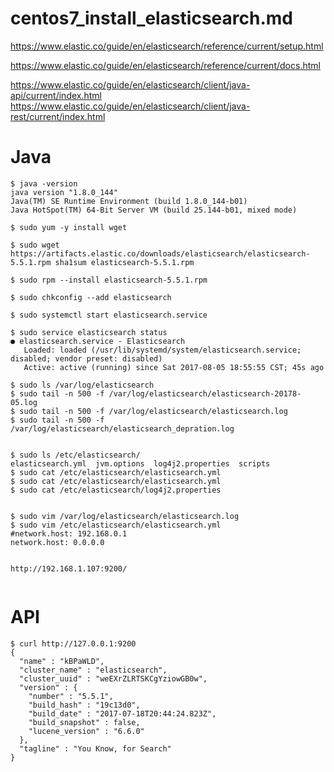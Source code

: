 
# centos7_install_elasticsearch.md  

https://www.elastic.co/guide/en/elasticsearch/reference/current/setup.html  

https://www.elastic.co/guide/en/elasticsearch/reference/current/docs.html   

https://www.elastic.co/guide/en/elasticsearch/client/java-api/current/index.html  
https://www.elastic.co/guide/en/elasticsearch/client/java-rest/current/index.html  

# Java  

```  
$ java -version
java version "1.8.0_144"
Java(TM) SE Runtime Environment (build 1.8.0_144-b01)
Java HotSpot(TM) 64-Bit Server VM (build 25.144-b01, mixed mode)

$ sudo yum -y install wget

$ sudo wget https://artifacts.elastic.co/downloads/elasticsearch/elasticsearch-5.5.1.rpm sha1sum elasticsearch-5.5.1.rpm

$ sudo rpm --install elasticsearch-5.5.1.rpm

$ sudo chkconfig --add elasticsearch

$ sudo systemctl start elasticsearch.service

$ sudo service elasticsearch status
● elasticsearch.service - Elasticsearch
   Loaded: loaded (/usr/lib/systemd/system/elasticsearch.service; disabled; vendor preset: disabled)
   Active: active (running) since Sat 2017-08-05 18:55:55 CST; 45s ago
   
$ sudo ls /var/log/elasticsearch
$ sudo tail -n 500 -f /var/log/elasticsearch/elasticsearch-20178-05.log
$ sudo tail -n 500 -f /var/log/elasticsearch/elasticsearch.log
$ sudo tail -n 500 -f /var/log/elasticsearch/elasticsearch_depration.log


$ sudo ls /etc/elasticsearch/
elasticsearch.yml  jvm.options  log4j2.properties  scripts
$ sudo cat /etc/elasticsearch/elasticsearch.yml
$ sudo cat /etc/elasticsearch/elasticsearch.yml
$ sudo cat /etc/elasticsearch/log4j2.properties


$ sudo vim /var/log/elasticsearch/elasticsearch.log
$ sudo vim /etc/elasticsearch/elasticsearch.yml
#network.host: 192.168.0.1
network.host: 0.0.0.0


http://192.168.1.107:9200/
   
```  

# API  

```  
$ curl http://127.0.0.1:9200
{
  "name" : "kBPaWLD",
  "cluster_name" : "elasticsearch",
  "cluster_uuid" : "weEXrZLRTSKCgYziowGB0w",
  "version" : {
    "number" : "5.5.1",
    "build_hash" : "19c13d0",
    "build_date" : "2017-07-18T20:44:24.823Z",
    "build_snapshot" : false,
    "lucene_version" : "6.6.0"
  },
  "tagline" : "You Know, for Search"
}


```  

